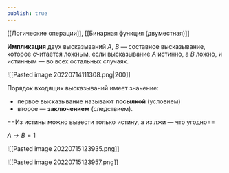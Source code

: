 ```yaml
---
publish: true
---
```

[[Логические операции]], [[Бинарная функция (двуместная)]]

**Импликация** двух высказываний $A$, $B$ — составное высказывание, которое считается ложным, если высказывание $A$ истинно, а $B$ ложно, и истинным — во всех остальных случаях.

![[Pasted image 20220714111308.png|200]]

Порядок входящих высказываний имеет значение:
- первое высказывание называют **посылкой** (условием)
- второе — **заключением** (следствием).

==Из истины можно вывести только истину, а из лжи — что угодно==

$A→B=1$

![[Pasted image 20220715123935.png]]

![[Pasted image 20220715123957.png]]